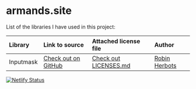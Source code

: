 # armands.site

List of the libraries I have used in this project:

| Library   | Link to source                                                   | Attached license file      | Author                                           |
| :-------- | :--------------------------------------------------------------- | :------------------------- | :----------------------------------------------- |
| Inputmask | [Check out on GitHub](https://github.com/RobinHerbots/Inputmask) | [Check out LICENSES.md](LICENSES.md) | [Robin Herbots](https://github.com/RobinHerbots) |


[![Netlify Status](https://api.netlify.com/api/v1/badges/092c218f-27ab-4b07-98c0-ff569ef48fe2/deploy-status)](https://app.netlify.com/sites/laughing-leakey-edc1c1/deploys)
